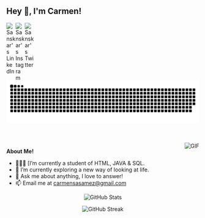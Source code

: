 <h2 title="hehehe"> Hey 👋, I'm Carmen!</h2>

<a href="https://www.linkedin.com/in/carmen-sas-amez-19201a2b0//">
  <img align="left" alt="Sanskar's LinkedIn" width="24px" src="https://img.icons8.com/nolan/96/linkedin.png" />
</a>
<a href="https://www.instagram.com/amezcs/">
  <img align="left" alt="Sanskar's Instagram" width="24px" src="https://img.icons8.com/nolan/96/instagram-new.png" />
</a>
<a href="https://twitter.com/amezcs">
  <img align="left" alt="Sanskar's Twitter" width="24px" src="https://img.icons8.com/nolan/96/twitter.png" />
</a>
<p align="center">
  <img  src="https://raw.githubusercontent.com/Elanza-48/Elanza-48/main/resources/img/github-contribution-grid-snake.svg"
    alt="example" />
</p>

<br />
<br />


 

  <img align="right" alt="GIF" src="https://media.giphy.com/media/LmNwrBhejkK9EFP504/giphy.gif" />

**About Me!**

- 👨🏽‍💻 [I’m currently a student of HTML, JAVA & SQL.
- 🌱 I’m currently exploring a new way of looking at life. 
- 💬 Ask me about anything, I love to answer!
- 📫 Email me at [carmensasamez@gmail.com](mailto:carmensasamez@gmail.com)
<p align="center">
  <img src="https://github-readme-stats.vercel.app/api?username=CarmenAmez&show_icons=true&title_color=7A7ADB&icon_color=2234AE&text_color=D3D3D3&bg_color=0,000000,130F40&locale=en" alt="GitHub Stats" />
</p>

<p align="center">
       <img src="https://github-readme-streak-stats.herokuapp.com/?user=CarmenAmez&background=000000&stroke=130F40&ring=2234AE&fire=D3D3D3&currStreakNum=D3D3D3&sideNums=D3D3D3&currStreakLabel=D3D3D3&sideLabels=D3D3D3&dates=D3D3D3" alt="GitHub Streak" />


